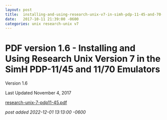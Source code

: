 ```yaml
---
layout:	post
title:	installing-and-using-research-unix-v7-in-simh-pdp-11-45-and-70-emulators-rev-1.6
date:	2017-10-11 21:39:00 -0600
categories:	unix research-unix v7
---
```


#  PDF version 1.6 - Installing and Using Research Unix Version 7 in the SimH PDP-11/45 and 11/70 Emulators

Version 1.6

Last Updated November 4, 2017

[research-unix-7-pdp11-45.pdf](https://drive.google.com/file/d/1Qqg41b2On-VpP9qjpXAEi8hV4RurgC92/view?usp=sharing)

*post added 2022-12-01 13:13:00 -0600*